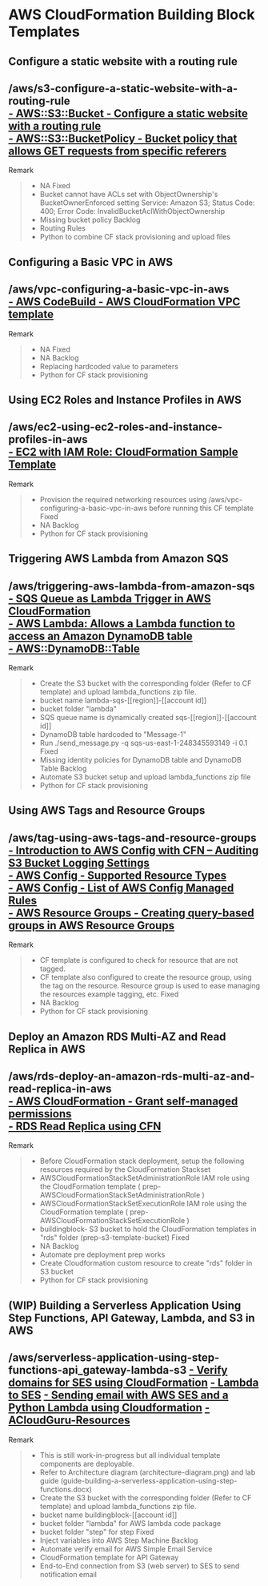 # AWS CloudFormation Building Block Templates

## Configure a static website with a routing rule
/aws/s3-configure-a-static-website-with-a-routing-rule\
[- AWS::S3::Bucket - Configure a static website with a routing rule](https://docs.aws.amazon.com/AWSCloudFormation/latest/UserGuide/aws-properties-s3-bucket.html)\
[- AWS::S3::BucketPolicy - Bucket policy that allows GET requests from specific referers ](https://docs.aws.amazon.com/AWSCloudFormation/latest/UserGuide/aws-properties-s3-policy.html)
---
Remark
>- NA
Fixed
>- Bucket cannot have ACLs set with ObjectOwnership's BucketOwnerEnforced setting 
>  Service: Amazon S3; Status Code: 400; Error Code: InvalidBucketAclWithObjectOwnership
>- Missing bucket policy
Backlog
>- Routing Rules
>- Python to combine CF stack provisioning and upload files

## Configuring a Basic VPC in AWS
/aws/vpc-configuring-a-basic-vpc-in-aws\
[- AWS CodeBuild - AWS CloudFormation VPC template](https://docs.aws.amazon.com/codebuild/latest/userguide/cloudformation-vpc-template.html)
---
Remark 
>- NA
Fixed
>- NA
Backlog
>- Replacing hardcoded value to parameters
>- Python for CF stack provisioning

## Using EC2 Roles and Instance Profiles in AWS
/aws/ec2-using-ec2-roles-and-instance-profiles-in-aws\
[- EC2 with IAM Role: CloudFormation Sample Template](https://www.radishlogic.com/aws/cloudformation/cloudformation-ec2-with-iam-role-template/)
---
Remark
>- Provision the required networking resources using /aws/vpc-configuring-a-basic-vpc-in-aws 
>  before running this CF template
Fixed
>- NA
Backlog
>- Python for CF stack provisioning

## Triggering AWS Lambda from Amazon SQS
/aws/triggering-aws-lambda-from-amazon-sqs\
[- SQS Queue as Lambda Trigger in AWS CloudFormation](https://www.itonaut.com/2018/07/11/sqs-queue-as-lambda-trigger-in-aws-cloudformation/)\
[- AWS Lambda: Allows a Lambda function to access an Amazon DynamoDB table](https://docs.aws.amazon.com/IAM/latest/UserGuide/reference_policies_examples_lambda-access-dynamodb.html)\
[- AWS::DynamoDB::Table](https://docs.aws.amazon.com/AWSCloudFormation/latest/UserGuide/aws-resource-dynamodb-table.html)
---
Remark
>- Create the S3 bucket with the corresponding folder (Refer to CF template) and upload 
>  lambda_functions zip file.
>  - bucket name lambda-sqs-[[region]]-[[account id]]
>  - bucket folder "lambda" 
>- SQS queue name is dynamically created sqs-[[region]]-[[account id]]
>- DynamoDB table hardcoded to "Message-1"
>- Run ./send_message.py -q sqs-us-east-1-248345593149 -i 0.1
Fixed
>- Missing identity policies for DynamoDB table and DynamoDB Table
Backlog
>- Automate S3 bucket setup and upload lambda_functions zip file
>- Python for CF stack provisioning

## Using AWS Tags and Resource Groups
/aws/tag-using-aws-tags-and-resource-groups\
[- Introduction to AWS Config with CFN – Auditing S3 Bucket Logging Settings](https://awstut.com/en/2022/12/03/introduction-to-aws-config-with-cfn-auditing-s3-bucket-logging-settings-en/)\
[- AWS Config - Supported Resource Types](https://docs.aws.amazon.com/config/latest/developerguide/resource-config-reference.html#supported-resources)\
[- AWS Config - List of AWS Config Managed Rules](https://docs.aws.amazon.com/config/latest/developerguide/managed-rules-by-aws-config.html)\
[- AWS Resource Groups - Creating query-based groups in AWS Resource Groups](https://docs.aws.amazon.com/ARG/latest/userguide/gettingstarted-query.html)
---
Remark
>- CF template is configured to check for resource that are not tagged.
>- CF template also configured to create the resource group, using the tag on the resource. 
>  Resource group is used to ease managing the resources example tagging, etc.
Fixed
>- NA
Backlog
>- Python for CF stack provisioning

## Deploy an Amazon RDS Multi-AZ and Read Replica in AWS
/aws/rds-deploy-an-amazon-rds-multi-az-and-read-replica-in-aws\
[- AWS CloudFormation - Grant self-managed permissions](https://docs.aws.amazon.com/AWSCloudFormation/latest/UserGuide/stacksets-prereqs-self-managed.html)\
[- RDS Read Replica using CFN](https://awstut.com/en/2023/01/09/rds-read-replica-using-cfn-en/)
---
Remark
>- Before CloudFormation stack deployment, setup the following resources required by the 
>  CloudFormation Stackset
>  - AWSCloudFormationStackSetAdministrationRole IAM role using the 
>    CloudFormation template ( prep-AWSCloudFormationStackSetAdministrationRole )
>  - AWSCloudFormationStackSetExecutionRole IAM role using the 
>    CloudFormation template ( prep-AWSCloudFormationStackSetExecutionRole )
>  - buildingblock-<Account ID> S3 bucket to hold the 
>    CloudFormation templates in "rds" folder (prep-s3-template-bucket)
Fixed
>- NA
Backlog
>- Automate pre deployment prep works
>- Create Cloudformation custom resource to create "rds" folder in S3 bucket
>- Python for CF stack provisioning

## (WIP) Building a Serverless Application Using Step Functions, API Gateway, Lambda, and S3 in AWS
/aws/serverless-application-using-step-functions-api_gateway-lambda-s3
[- Verify domains for SES using CloudFormation](https://medium.com/poka-techblog/verify-domains-for-ses-using-cloudformation-8dd185c9b05c)
[- Lambda to SES](https://serverlessland.com/patterns/lambda-ses)
[- Sending email with AWS SES and a Python Lambda using Cloudformation](https://www.thelambdablog.com/sending-email-with-aws-ses-and-a-python-lambda-using-cloudformation/)
[- ACloudGuru-Resources](https://github.com/ACloudGuru-Resources/lab-building-a-serverless-application-using-step-functions-api-gateway-lambda-and-s3-in-aws)
---
Remark
>- This is still work-in-progress but all individual template components are deployable.
>- Refer to Architecture diagram (architecture-diagram.png) and 
>  lab guide (guide-building-a-serverless-application-using-step-functions.docx)
>- Create the S3 bucket with the corresponding folder (Refer to CF template) and upload 
>  lambda_functions zip file.
>  - bucket name buildingblock-[[account id]]
>  - bucket folder "lambda" for AWS lambda code package
>  - bucket folder "step" for step 
Fixed
>- Inject variables into AWS Step Machine
Backlog
>- Automate verify email for AWS Simple Email Service
>- CloudFormation template for API Gateway
>- End-to-End connection from S3 (web server) to SES to send notification email